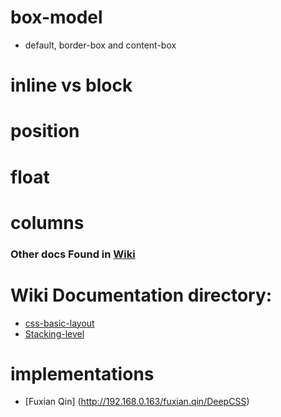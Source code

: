# box-model
- default, border-box and content-box

# inline vs block

# position

# float

# columns


### Other docs Found in [Wiki](http://192.168.0.163/Magic-Point/DeepCSS/wikis/home)

# Wiki Documentation directory:
- [css-basic-layout](http://192.168.0.163/Magic-Point/Quattro_Docs/wikis/css-basic-layout)
- [Stacking-level](http://192.168.0.163/Magic-Point/DeepCSS/wikis/stacking-level)

# implementations
- [Fuxian Qin] (http://192.168.0.163/fuxian.qin/DeepCSS)